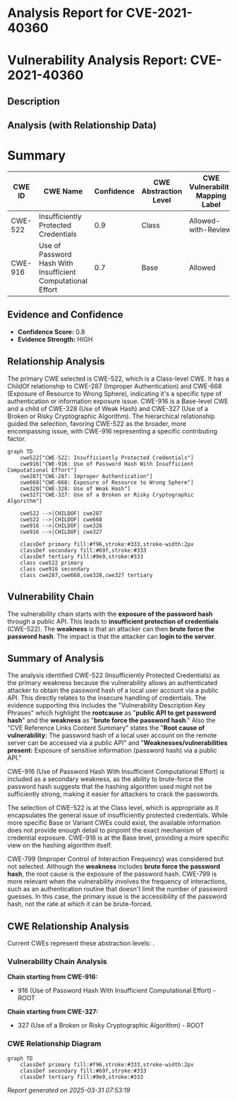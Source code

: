 # Analysis Report for CVE-2021-40360

# Vulnerability Analysis Report: CVE-2021-40360

## Description



## Analysis (with Relationship Data)

# Summary
| CWE ID | CWE Name | Confidence | CWE Abstraction Level | CWE Vulnerability Mapping Label | CWE-Vulnerability Mapping Notes |
|---|---|---|---|---|---|
| CWE-522 | Insufficiently Protected Credentials | 0.9 | Class | Allowed-with-Review | Primary CWE |
| CWE-916 | Use of Password Hash With Insufficient Computational Effort | 0.7 | Base | Allowed | Secondary CWE |

## Evidence and Confidence

*   **Confidence Score:** 0.8
*   **Evidence Strength:** HIGH

## Relationship Analysis
The primary CWE selected is CWE-522, which is a Class-level CWE. It has a ChildOf relationship to CWE-287 (Improper Authentication) and CWE-668 (Exposure of Resource to Wrong Sphere), indicating it's a specific type of authentication or information exposure issue. CWE-916 is a Base-level CWE and a child of CWE-328 (Use of Weak Hash) and CWE-327 (Use of a Broken or Risky Cryptographic Algorithm). The hierarchical relationship guided the selection, favoring CWE-522 as the broader, more encompassing issue, with CWE-916 representing a specific contributing factor.

```mermaid
graph TD
    cwe522["CWE-522: Insufficiently Protected Credentials"]
    cwe916["CWE-916: Use of Password Hash With Insufficient Computational Effort"]
    cwe287["CWE-287: Improper Authentication"]
    cwe668["CWE-668: Exposure of Resource to Wrong Sphere"]
    cwe328["CWE-328: Use of Weak Hash"]
    cwe327["CWE-327: Use of a Broken or Risky Cryptographic Algorithm"]

    cwe522 -->|CHILDOF| cwe287
    cwe522 -->|CHILDOF| cwe668
    cwe916 -->|CHILDOF| cwe328
    cwe916 -->|CHILDOF| cwe327
    
    classDef primary fill:#f96,stroke:#333,stroke-width:2px
    classDef secondary fill:#69f,stroke:#333
    classDef tertiary fill:#9e9,stroke:#333
    class cwe522 primary
    class cwe916 secondary
    class cwe287,cwe668,cwe328,cwe327 tertiary
```

## Vulnerability Chain
The vulnerability chain starts with the **exposure of the password hash** through a public API. This leads to **insufficient protection of credentials** (CWE-522). The **weakness** is that an attacker can then **brute force the password hash**. The impact is that the attacker can **login to the server**.

## Summary of Analysis
The analysis identified CWE-522 (Insufficiently Protected Credentials) as the primary weakness because the vulnerability allows an authenticated attacker to obtain the password hash of a local user account via a public API. This directly relates to the insecure handling of credentials. The evidence supporting this includes the "Vulnerability Description Key Phrases" which highlight the **rootcause** as "**public API to get password hash**" and the **weakness** as "**brute force the password hash**." Also the "CVE Reference Links Content Summary" states the "**Root cause of vulnerability:** The password hash of a local user account on the remote server can be accessed via a public API" and "**Weaknesses/vulnerabilities present:** Exposure of sensitive information (password hash) via a public API."

CWE-916 (Use of Password Hash With Insufficient Computational Effort) is included as a secondary weakness, as the ability to brute-force the password hash suggests that the hashing algorithm used might not be sufficiently strong, making it easier for attackers to crack the passwords.

The selection of CWE-522 is at the Class level, which is appropriate as it encapsulates the general issue of insufficiently protected credentials. While more specific Base or Variant CWEs could exist, the available information does not provide enough detail to pinpoint the exact mechanism of credential exposure. CWE-916 is at the Base level, providing a more specific view on the hashing algorithm itself.

CWE-799 (Improper Control of Interaction Frequency) was considered but not selected. Although the **weakness** includes **brute force the password hash**, the root cause is the exposure of the password hash. CWE-799 is more relevant when the vulnerability involves the frequency of interactions, such as an authentication routine that doesn't limit the number of password guesses. In this case, the primary issue is the accessibility of the password hash, not the rate at which it can be brute-forced.


## CWE Relationship Analysis

Current CWEs represent these abstraction levels: .


### Vulnerability Chain Analysis

**Chain starting from CWE-916:**
- 916 (Use of Password Hash With Insufficient Computational Effort) - ROOT


**Chain starting from CWE-327:**
- 327 (Use of a Broken or Risky Cryptographic Algorithm) - ROOT



### CWE Relationship Diagram

```mermaid
graph TD
    classDef primary fill:#f96,stroke:#333,stroke-width:2px
    classDef secondary fill:#69f,stroke:#333
    classDef tertiary fill:#9e9,stroke:#333
```



*Report generated on 2025-03-31 07:53:19*
